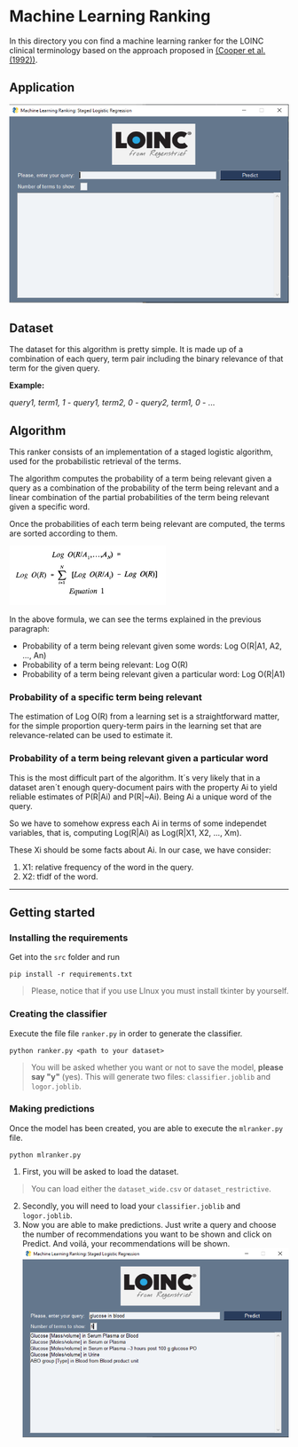 # Machine Learning Ranking

In this directory you con find a machine learning ranker for the LOINC clinical terminology based on the approach proposed in [(Cooper et al. (1992))](papers/p198-cooper.pdf).

## Application

![Main app](img/app.PNG)

## Dataset

The dataset for this algorithm is pretty simple. It is made up of a combination of each query, term pair including the binary relevance of that term for the given query.

**Example:**

*query1, term1, 1* - *query1, term2, 0* - *query2, term1, 0* - ...


## Algorithm

This ranker consists of an implementation of a staged logistic algorithm, used for the probabilistic retrieval of the terms.

The algorithm computes the probability of a term being relevant given a query as a combination of the probability of the term being relevant and a linear combination of the partial probabilities of the term being relevant given a specific word.

Once the probabilities of each term being relevant are computed, the terms are sorted according to them.

![mlranking_prob](img/mlranking_probability.PNG)

In the above formula, we can see the terms explained in the previous paragraph:
- Probability of a term being relevant given some words: Log O(R|A1, A2, ..., An)
- Probability of a term being relevant: Log O(R)
- Probability of a term being relevant given a particular word: Log O(R|A1)

### Probability of a specific term being relevant

The estimation of Log O(R) from a learning set is a straightforward matter, for the simple proportion query-term pairs in the learning set that are relevance-related can be used to estimate it.

### Probability of a term being relevant given a particular word

This is the most difficult part of the algorithm. It´s very likely that in a dataset aren´t enough query-document pairs with the property Ai to yield reliable estimates of P(R|Ai) and P(R|~Ai). Being Ai a unique word of the query.

So we have to somehow express each Ai in terms of some independet variables, that is, computing Log(R|Ai) as Log(R|X1, X2, ..., Xm). 

These Xi should be some facts about Ai. In our case, we have consider:
1. X1: relative frequency of the word in the query.
2. X2: tfidf of the word.

---

## Getting started

### Installing the requirements

Get into the `src` folder and run
   ```
   pip install -r requirements.txt
   ```

> Please, notice that if you use LInux you must install tkinter by yourself.

### Creating the classifier

Execute the file file `ranker.py` in order to generate the classifier.
   ```
   python ranker.py <path to your dataset>
   ```
> You will be asked whether you want or not to save the model, **please say "y"** (yes). This will generate two files: `classifier.joblib` and `logor.joblib`.

### Making predictions

Once the model has been created, you are able to execute the `mlranker.py` file.
   ```
   python mlranker.py
   ```
1. First, you will be asked to load the dataset. 
> You can load either the `dataset_wide.csv` or `dataset_restrictive`.
2. Secondly, you will need to load your `classifier.joblib` and `logor.joblib`.
2. Now you are able to make predictions. Just write a query and choose the number of recommendations you want to be shown and click on Predict. And voilá, your recommendations will be shown.
    ![path_predictions](img/predictions.PNG)



